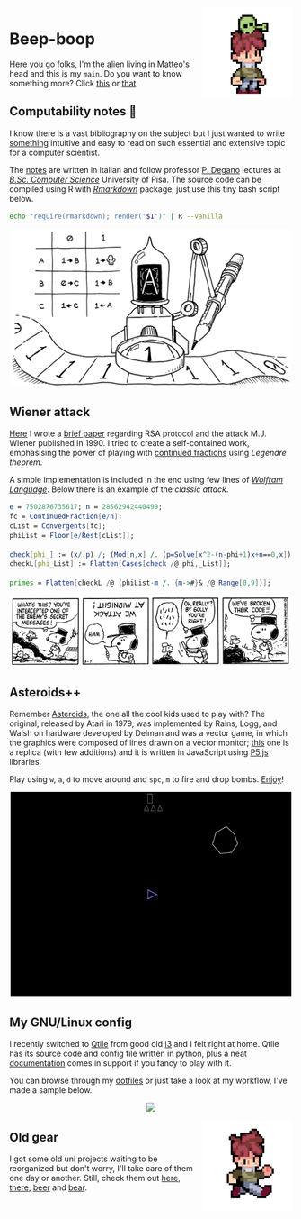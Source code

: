 <img align="right" width="160" src="assets/images/alien.gif">

# Beep-boop

Here you go folks, I'm the alien living in [Matteo](https://github.com/MatteoGiorgi)'s head and this is my `main`. Do you want to know something more? Click [this](https://nbviewer.jupyter.org/github/MatteoGiorgi/cv/blob/master/src/cv.pdf) or [that](https://nbviewer.jupyter.org/github/MatteoGiorgi/cv/blob/master/src/cv.pdf).




## Computability notes 📌

I know there is a vast bibliography on the subject but I just wanted to write [something](https://github.com/MatteoGiorgi/computability_notes) intuitive and easy to read on such essential and extensive topic for a computer scientist.

The [notes](https://nbviewer.jupyter.org/github/MatteoGiorgi/computability_notes/blob/master/src/notes.pdf) are written in italian and follow professor [P. Degano](http://pages.di.unipi.it/degano/) lectures at [*B.Sc. Computer Science*](https://didattica.di.unipi.it/en/undergraduate-programme-in-computer-science/) University of Pisa. The source code can be compiled using R with [*Rmarkdown*](https://cran.r-project.org/web/packages/rmarkdown/index.html) package, just use this tiny bash script below.

```bash
echo "require(rmarkdown); render('$1')" | R --vanilla
```

<p align="center">
  <img width="500" src="assets/images/machine.png"/>
</p>




## Wiener attack

[Here](https://github.com/MatteoGiorgi/wiener_attack) I wrote a [brief paper](https://nbviewer.jupyter.org/github/MatteoGiorgi/wiener_attack/blob/master/assets/code/wiener_attack.pdf) regarding RSA protocol and the attack M.J. Wiener published in 1990. I tried to create a self-contained work, emphasising the power of playing with [continued fractions](https://en.wikipedia.org/wiki/Continued_fraction) using *Legendre theorem*.

A simple implementation is included in the end using few lines of [*Wolfram Language*](https://www.wolfram.com/language/). Below there is an example of the *classic attack*.

```mathematica
e = 7502876735617; n = 28562942440499;
fc = ContinuedFraction[e/n];
cList = Convergents[fc];
phiList = Floor[e/Rest[cList]];

check[phi_] := (x/.p) /; (Mod[n,x] /. (p=Solve[x^2-(n-phi+1)x+n==0,x])) == {0, 0};
checkL[phi_List] := Flatten[Cases[check /@ phi,_List]];

primes = Flatten[checkL /@ (phiList-m /. {m->#}& /@ Range[0,9])];
```

<p align="center">
  <img width="500" src="assets/images/snoopy.gif"/>
</p>




## Asteroids++

Remember [Asteroids](https://en.wikipedia.org/wiki/Asteroids_%28video_game%29), the one all the cool kids used to play with? The original, released by Atari in 1979, was implemented by Rains, Logg, and Walsh on hardware developed by Delman and was a vector game, in which the graphics were composed of lines drawn on a vector monitor; [this](https://github.com/MatteoGiorgi/asteroids_plus_plus) one is a replica (with few additions) and it is written in JavaScript using [P5.js](https://p5js.org/) libraries.

Play using `w`, `a`, `d` to move around and `spc`, `m` to fire and drop bombs. [Enjoy](https://matteogiorgi.github.io/asteroids_plus_plus/src)!

<p align="center">
  <img width="500" src="assets/images/play.gif"/>
</p>




## My GNU/Linux config

I recently switched to [Qtile](http://www.qtile.org/) from good old [i3](https://i3wm.org/) and I felt right at home. Qtile has its source code and config file written in python, plus a neat [documentation](http://docs.qtile.org/en/latest) comes in support if you fancy to play with it.

You can browse through my [dotfiles](https://github.com/MatteoGiorgi/dotfiles) or just take a look at my workflow, I've made a sample below.

<p align="center">
  <img width="500" src="assets/images/qtile.gif"/>
</p>




<img align="right" width="160" src="assets/images/run.gif">

## Old gear

I got some old uni projects waiting to be reorganized but don't worry, I'll take care of them one day or another. Still, check them out [here](https://github.com/MatteoGiorgi/interprete_funzionale), [there](https://github.com/MatteoGiorgi/graph), [beer](https://github.com/MatteoGiorgi/membox) and [bear](https://github.com/MatteoGiorgi/sparse).

